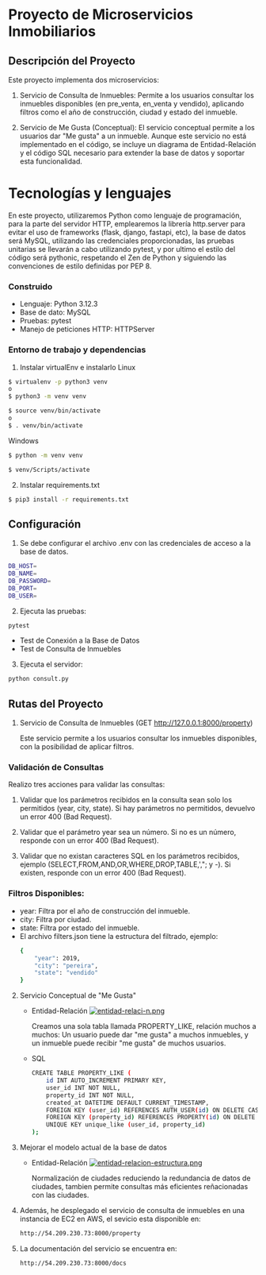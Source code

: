 # Proyecto de Microservicios Inmobiliarios

## Descripción del Proyecto
Este proyecto implementa dos microservicios:

1. Servicio de Consulta de Inmuebles: Permite a los usuarios consultar los inmuebles disponibles (en pre_venta, en_venta y vendido), aplicando filtros como el año de construcción, ciudad y estado del inmueble.

2. Servicio de Me Gusta (Conceptual): El servicio conceptual permite a los usuarios dar "Me gusta" a un inmueble. Aunque este servicio no está implementado en el código, se incluye un diagrama de Entidad-Relación y el código SQL necesario para extender la base de datos y soportar esta funcionalidad.

# **Tecnologías y lenguajes**
En este proyecto, utilizaremos Python como lenguaje de programación, para la parte del servidor HTTP, emplearemos la librería http.server para evitar el uso de frameworks (flask, django, fastapi, etc), la base de datos será MySQL, utilizando las credenciales proporcionadas, las pruebas unitarias se llevarán a cabo utilizando pytest, y por ultimo el estilo del código será pythonic, respetando el Zen de Python y siguiendo las convenciones de estilo definidas por PEP 8.

### Construido
* Lenguaje: Python 3.12.3
* Base de dato: MySQL
* Pruebas: pytest
* Manejo de peticiones HTTP: HTTPServer

### Entorno de trabajo y dependencias

1. Instalar virtualEnv e instalarlo
Linux
```sh
$ virtualenv -p python3 venv
o
$ python3 -m venv venv
```
```sh
$ source venv/bin/activate
o
$ . venv/bin/activate
```
Windows
```sh
$ python -m venv venv
```
```sh
$ venv/Scripts/activate
```
2. Instalar requirements.txt
```sh
$ pip3 install -r requirements.txt
```

## Configuración

1. Se debe configurar el archivo .env con las credenciales de acceso a la base de datos.
```sh
DB_HOST=
DB_NAME=
DB_PASSWORD=
DB_PORT=
DB_USER=
```

2. Ejecuta las pruebas:

```sh
pytest
```

- Test de Conexión a la Base de Datos
- Test de Consulta de Inmuebles

3. Ejecuta el servidor:
```sh
python consult.py
```

## Rutas del Proyecto
1. Servicio de Consulta de Inmuebles (GET http://127.0.0.1:8000/property)

    Este servicio permite a los usuarios consultar los inmuebles disponibles, con la posibilidad de aplicar filtros.

### Validación de Consultas
Realizo tres acciones para validar las consultas:

1. Validar que los parámetros recibidos en la consulta sean solo los permitidos (year, city, state). Si hay parámetros no permitidos, devuelvo un error 400 (Bad Request).

2. Validar que el parámetro year sea un número. Si no es un número, responde con un error 400 (Bad Request).

3. Validar que no existan caracteres SQL en los parámetros recibidos, ejemplo (SELECT,FROM,AND,OR,WHERE,DROP,TABLE,',"; y -). Si existen, responde con un error 400 (Bad Request).

### Filtros Disponibles:
- year: Filtra por el año de construcción del inmueble.
- city: Filtra por ciudad.
- state: Filtra por estado del inmueble.
- El archivo filters.json tiene la estructura del filtrado, ejemplo:
    ```sh
    {
        "year": 2019,
        "city": "pereira",
        "state": "vendido"
    }
    ```
2. Servicio Conceptual de "Me Gusta"

    - Entidad-Relación
        [![entidad-relaci-n.png](https://i.postimg.cc/NFB55fby/entidad-relaci-n.png)](https://postimg.cc/34fKqhs7)

        Creamos una sola tabla llamada PROPERTY_LIKE, relación muchos a muchos: Un usuario puede dar "me gusta" a muchos inmuebles, y un inmueble puede recibir "me gusta" de muchos usuarios. 

    - SQL
        ```sh
        CREATE TABLE PROPERTY_LIKE (
            id INT AUTO_INCREMENT PRIMARY KEY,
            user_id INT NOT NULL,
            property_id INT NOT NULL,
            created_at DATETIME DEFAULT CURRENT_TIMESTAMP,
            FOREIGN KEY (user_id) REFERENCES AUTH_USER(id) ON DELETE CASCADE,
            FOREIGN KEY (property_id) REFERENCES PROPERTY(id) ON DELETE CASCADE,
            UNIQUE KEY unique_like (user_id, property_id)
        );
        ```
3. Mejorar el modelo actual de la base de datos

    - Entidad-Relación
        [![entidad-relacion-estructura.png](https://i.postimg.cc/1Xm3y75w/entidad-relacion-estructura.png)](https://postimg.cc/YGPH33FC)

        Normalización de ciudades reduciendo la redundancia de datos de ciudades, tambien permite consultas más eficientes reñacionadas con las ciudades.

4. Además, he desplegado el servicio de consulta de inmuebles en una instancia de EC2 en AWS, el sevicio esta disponible en:

    ```sh
    http://54.209.230.73:8000/property
    ```
5. La documentación del servicio se encuentra en:

    ```sh
    http://54.209.230.73:8000/docs
    ```
